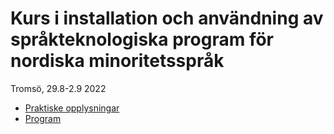# Kurs i installation och användning av språkteknologiska program för nordiska minoritetsspråk

Tromsö, 29.8-2.9 2022

- [Praktiske opplysningar](praktisk.md)
- [Program](program-bruk.md)
